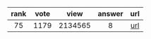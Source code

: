 
| rank | vote | view | answer | url |
|:-:|:-:|:-:|:-:|:-:|
|75|1179|2134565|8| [url](http://stackoverflow.com/questions/2835559/parsing-values-from-a-json-file) |
